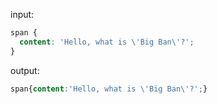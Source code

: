 
input:
```css
span {
  content: 'Hello, what is \'Big Ban\'?';
}
```

output:
```css
span{content:'Hello, what is \'Big Ban\'?';}
```
